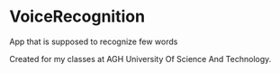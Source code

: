 # VoiceRecognition
App that is supposed to recognize few words

Created for my classes at AGH University Of Science And Technology.
